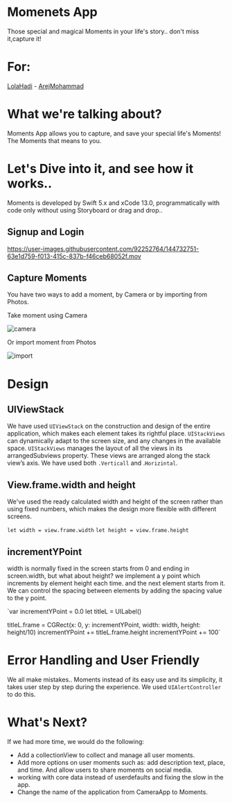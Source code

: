 # Momenets App
Those special and magical Moments in your life's story.. don't miss it,capture it!

# For:
[LolaHadi](https://github.com/LolaHadi) - [ArejMohammad](https://github.com/arejmohammad)


# What we're talking about?
Moments App allows you to capture, and save your special life's Moments! The Moments that means to you.


# Let's Dive into it, and see how it works..
Moments is developed by Swift 5.x and xCode 13.0, programmatically with code only without using Storyboard or drag and drop..

## Signup and Login
https://user-images.githubusercontent.com/92252764/144732751-63e1d759-f013-415c-837b-f46ceb68052f.mov

## Capture Moments
You have two ways to add a moment, by Camera or by importing from Photos.
 
Take moment using Camera

![camera](https://user-images.githubusercontent.com/92252764/144734057-7c94eb86-d748-4d1d-8857-f2b074ffaba3.jpeg)

Or import moment from Photos

![import](https://user-images.githubusercontent.com/92252764/144734058-61c982c2-3ddf-4bbf-9d7a-2ee6b114dac6.jpeg)


# Design
## UIViewStack
We have used `UIViewStack` on the construction and design of the entire application, which makes each element takes its rightful place.
`UIStackViews` can dynamically adapt to the screen size, and any changes in the available space. `UIStackViews` manages the layout of all the views in its arrangedSubviews property. These views are arranged along the stack view’s axis. We have used both `.Verticall` and .`Horizintal`.

## View.frame.width and height
We've used the ready calculated width and height of the screen rather than using fixed numbers, which makes the design more flexible with different screens.

`let width = view.frame.width`
`let height = view.frame.height`

## incrementYPoint
width is normally fixed in the screen starts from 0 and ending in screen.width, but what about height?
we implement a y point which increments by element height each time. and the next element starts from it. We can control the spacing between elements by adding the spacing value to the y point. 

`var incrementYPoint = 0.0
let titleL = UILabel()

titleL.frame = CGRect(x: 0, y: incrementYPoint, width: width, height: height/10)
incrementYPoint += titleL.frame.height
incrementYPoint += 100`

# Error Handling and User Friendly
We all make mistakes.. Moments instead of its easy use and its simplicity, it takes user step by step during the experience. We used `UIAlertController` to do this.

# What's Next?
If we had more time, we would do the following:
- Add a collectionView to collect and manage all user moments.
- Add more options on user moments such as: add description text, place, and time. And allow users to share moments on social media.
- working with core data instead of userdefaults and fixing the slow in the app.
- Change the name of the application from CameraApp to Moments.



